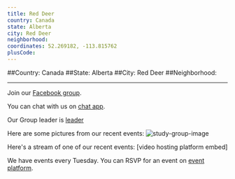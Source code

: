 ```yaml
---
title: Red Deer
country: Canada
state: Alberta
city: Red Deer
neighborhood: 
coordinates: 52.269182, -113.815762
plusCode:
---
```


##Country: Canada
##State: Alberta
##City: Red Deer
##Neighborhood: 
*****
Join our [Facebook group](https://www.facebook.com/groups/free.code.camp.red.deer).

You can chat with us on [chat app]().

Our Group leader is [leader]()

Here are some pictures from our recent events:
![study-group-image]()

Here's a stream of one of our recent events:
[video hosting platform embed]

We have events every Tuesday. You can RSVP for an event on [event platform]().
